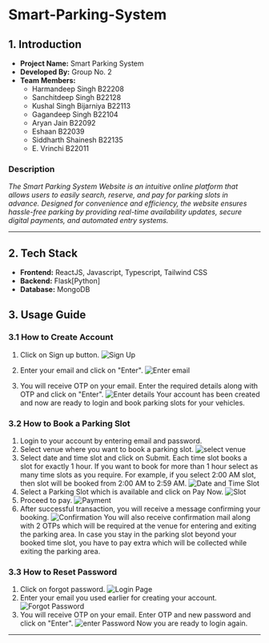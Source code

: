# Smart-Parking-System
## 1. Introduction
- **Project Name:** Smart Parking System  
- **Developed By:** Group No. 2    
- **Team Members:**    
    - Harmandeep Singh  B22208 <br />
    - Sanchitdeep Singh B22128 <br />
    - Kushal Singh Bijarniya  B22113 <br />
    - Gagandeep Singh  B22104 <br />
    - Aryan Jain  B22092 <br />
    - Eshaan  B22039 <br />
    - Siddharth Shainesh  B22135 <br />
    - E. Vrinchi  B22011 <br />

### Description
_The Smart Parking System Website is an intuitive online platform that allows users to easily search, reserve, and pay for parking slots in advance. Designed for convenience and efficiency, the website ensures hassle-free parking by providing real-time availability updates, secure digital payments, and automated entry systems._  

---

## 2. Tech Stack
- **Frontend:** ReactJS, Javascript, Typescript, Tailwind CSS
- **Backend:** Flask[Python]
- **Database:** MongoDB

## 3. Usage Guide
### 3.1 How to Create Account
1. Click on Sign up button.
![Sign Up](./images/login_page.png)

2. Enter your email and click on "Enter".
![Enter email](./images/signup_email.png)
3. You will receive OTP on your email. Enter the required details along with OTP and click on "Enter".
![Enter details](./images/signup_form.png)
Your account has been created and now are ready to login and book parking slots for your vehicles.
  

### 3.2 How to Book a Parking Slot
1. Login to your account by entering email and password.
2. Select venue where you want to book a parking slot.
![select venue](./images/main_screen.png)
3. Select date and time slot and click on Submit. Each time slot books a slot for exactly 1 hour. If you want to book for more than 1 hour select as many time slots as you require. For example, if you select 2:00 AM slot, then slot will be booked from 2:00 AM to 2:59 AM.
![Date and Time Slot](./images/slot_selection.png)
4. Select a Parking Slot which is available and click on Pay Now.
![Slot](./images/parking_slot.jpeg)
5. Proceed to pay.
![Payment](./images/payment.png)
6. After successful transaction, you will receive a message confirming your booking.
![Confirmation](./images/confirmation.png)
You will also receive confirmation mail along with 2 OTPs which will be required at the venue for entering and exiting the parking area.
In case you stay in the parking slot beyond your booked time slot, you have to pay extra which will be collected while exiting the parking area.

### 3.3 How to Reset Password
1. Click on forgot password.
![Login Page](./images/login_page.png)
2. Enter your email you used earlier for creating your account.
![Forgot Password](./images/forgot_pass.png)
3. You will receive OTP on your email. Enter OTP and new password and click on "Enter".
![enter Password](./images/enter_pass.png)
Now you are ready to login again.

---
